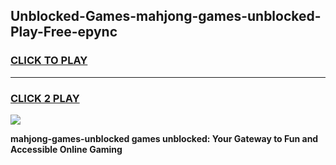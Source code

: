 
## Unblocked-Games-mahjong-games-unblocked-Play-Free-epync
<h3>
<a href="https://premium76.site?title=mahjong-games-unblocked&ref=20A">CLICK TO PLAY</a></h3>
<hr>

<h3>
<a href="https://premium76.site?title=mahjong-games-unblocked&ref=20A">CLICK 2 PLAY</a>
  
</h3>

<a href="https://premium76.site?title=mahjong-games-unblocked&ref=20A"><img src="https://clearcache.store/games.png"></a>


**mahjong-games-unblocked games unblocked: Your Gateway to Fun and Accessible Online Gaming**
